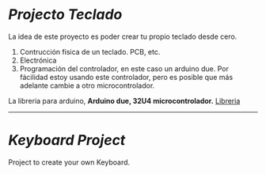 
# _Projecto Teclado_
La idea de este proyecto es poder crear tu propio teclado desde cero.

1. Contrucción fisica de un teclado. PCB, etc.
1. Electrónica 
1. Programación del controlador, en este caso un arduino due. Por fácilidad estoy usando este controlador, pero es posible que más adelante cambie a otro microcontrolador.

La libreria para arduino, **Arduino due, 32U4 microcontrolador.**
[Libreria](https://github.com/Pantuflip/Keyboard/tree/master/libraries)

***
# _Keyboard Project_
Project to create your own Keyboard.



